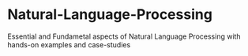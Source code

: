 # Natural-Language-Processing
Essential and Fundametal aspects of Natural Language Processing with hands-on examples and case-studies

